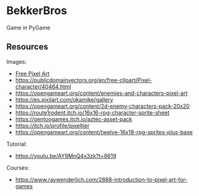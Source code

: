 # BekkerBros

Game in PyGame

## Resources

Images:

- [Free Pixel Art](https://pngset.com/free/pixel-art)
- https://publicdomainvectors.org/en/free-clipart/Pixel-character/40464.html
- https://opengameart.org/content/enemies-and-characters-pixel-art
- https://es.pixilart.com/okamike/gallery
- https://opengameart.org/content/2d-enemy-characters-pack-20x20
- https://route1rodent.itch.io/16x16-rpg-character-sprite-sheet
- https://gentoogames.itch.io/aztec-asset-pack
- https://itch.io/profile/pixeltier
- https://opengameart.org/content/twelve-16x18-rpg-sprites-plus-base

Tutorial:

- https://youtu.be/AY9MnQ4x3zk?t=8619

Courses:

- https://www.raywenderlich.com/2888-introduction-to-pixel-art-for-games